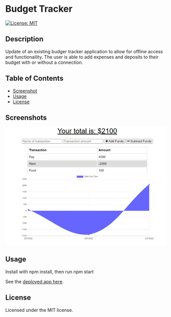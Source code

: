 # Budget Tracker

[![License: MIT](https://img.shields.io/badge/License-MIT-yellow.svg)](https://opensource.org/licenses/MIT)

## Description
Update of an existing budger tracker application to allow for offline access and functionaility. The user is able to add expenses and deposits to their budget with or without a connection.

## Table of Contents
* [Screenshot](#screenshot)
* [Usage](#usage)
* [License](#license)

## Screenshots

![Screenshot](https://github.com/jcmoser5/moserbudgettracker/blob/main/assets/screenshot.PNG)

## Usage

Install with npm install, then run npm start

See the [deployed app here](https://damp-meadow-56554.herokuapp.com/).

## License
Licensed under the MIT license.